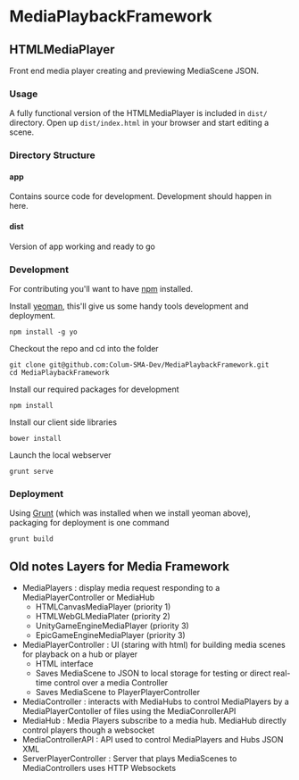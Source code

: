 # MediaPlaybackFramework


## HTMLMediaPlayer

Front end media player creating and previewing MediaScene JSON.

### Usage
A fully functional version of the HTMLMediaPlayer is included in `dist/` directory.  Open up `dist/index.html` in your browser and start editing a scene.

### Directory Structure

#### app
Contains source code for development.  Development should happen in here.

#### dist
Version of app working and ready to go

### Development
For contributing you'll want to have [npm](https://www.npmjs.org/) installed.

Install [yeoman](http://yeoman.io/), this'll give us some handy tools development and deployment.
```
npm install -g yo
```

Checkout the repo and cd into the folder
```
git clone git@github.com:Colum-SMA-Dev/MediaPlaybackFramework.git
cd MediaPlaybackFramework
```

Install our required packages for development
```
npm install
```

Install our client side libraries
```
bower install
```


Launch the local webserver
```
grunt serve
```

### Deployment

Using [Grunt](http://gruntjs.com/) (which was installed when we install yeoman above), packaging for deployment is one command
```
grunt build
```











Old notes Layers for Media Framework
---------------------


- MediaPlayers : display media request responding to a MediaPlayerController or MediaHub
  - HTMLCanvasMediaPlayer (priority 1)
  - HTMLWebGLMediaPlater (priority 2)
  - UnityGameEngineMediaPlayer (priority 3)
  - EpicGameEngineMediaPlayer (priority 3)
- MediaPlayerController : UI (staring with html) for building media scenes for playback on a hub or player
  - HTML interface
  - Saves MediaScene to JSON to local storage for testing or direct real-time control over a media Controller
  - Saves MediaScene to PlayerPlayerController
- MediaController : interacts with MediaHubs to control MediaPlayers by a MediaPlayerContoller of files using the MediaConrollerAPI
- MediaHub : Media Players subscribe to a media hub. MediaHub directly control players though a websocket
- MediaControllerAPI : API used to control MediaPlayers and Hubs JSON XML
- ServerPlayerController : Server that plays MediaScenes to MediaControllers uses HTTP Websockets
